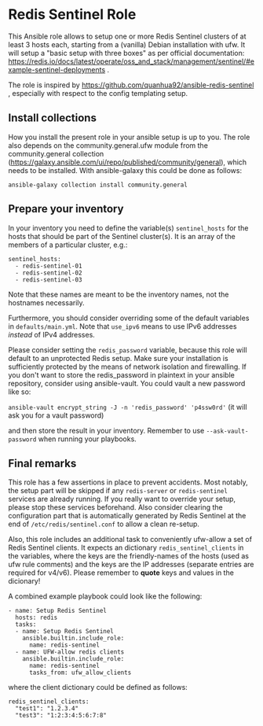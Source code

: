 # Redis Sentinel Role

This Ansible role allows to setup one or more Redis Sentinel clusters of at least 3 hosts each, starting from a (vanilla) Debian installation with ufw. It will setup a "basic setup with three boxes" as per official documentation: https://redis.io/docs/latest/operate/oss_and_stack/management/sentinel/#example-sentinel-deployments .

The role is inspired by https://github.com/quanhua92/ansible-redis-sentinel , especially with respect to the config templating setup.

## Install collections

How you install the present role in your ansible setup is up to you. The role also depends on the community.general.ufw module from the community.general collection (https://galaxy.ansible.com/ui/repo/published/community/general), which needs to be installed. With ansible-galaxy this could be done as follows:

`ansible-galaxy collection install community.general`

## Prepare your inventory

In your inventory you need to define the variable(s) `sentinel_hosts` for the hosts that should be part of the Sentinel cluster(s). It is an array of the members of a particular cluster, e.g.:
```
sentinel_hosts:
  - redis-sentinel-01
  - redis-sentinel-02
  - redis-sentinel-03
```
Note that these names are meant to be the inventory names, not the hostnames necessarily.

Furthermore, you should consider overriding some of the default variables in `defaults/main.yml`. Note that `use_ipv6` means to use IPv6 addresses *instead* of IPv4 addresses.

Please consider setting the `redis_password` variable, because this role will default to an unprotected Redis setup. Make sure your installation is sufficiently protected by the means of network isolation and firewalling.
If you don't want to store the redis_password in plaintext in your ansible repository, consider using ansible-vault. You could vault a new password like so:

`ansible-vault encrypt_string -J -n 'redis_password' 'p4ssw0rd'` (it will ask you for a vault password)

and then store the result in your inventory. Remember to use `--ask-vault-password` when running your playbooks.

## Final remarks

This role has a few assertions in place to prevent accidents. Most notably, the setup part will be skipped if any `redis-server` or `redis-sentinel` services are already running.
If you really want to override your setup, please stop these services beforehand. Also consider clearing the configuration part that is automatically generated by Redis Sentinel at the end of `/etc/redis/sentinel.conf` to allow a clean re-setup.

Also, this role includes an additional task to conveniently ufw-allow a set of Redis Sentinel clients. It expects an dictionary `redis_sentinel_clients` in the variables, where the keys are the friendly-names of the hosts (used as ufw rule comments) and the keys are the IP addresses (separate entries are required for v4/v6). Please remember to **quote** keys and values in the dicionary!

A combined example playbook could look like the following:

```
- name: Setup Redis Sentinel
  hosts: redis
  tasks:
  - name: Setup Redis Sentinel
    ansible.builtin.include_role:
      name: redis-sentinel
  - name: UFW-allow redis clients
    ansible.builtin.include_role:
      name: redis-sentinel
      tasks_from: ufw_allow_clients
```

where the client dictionary could be defined as follows:

```
redis_sentinel_clients:
  "test1": "1.2.3.4"
  "test3": "1:2:3:4:5:6:7:8"
```
